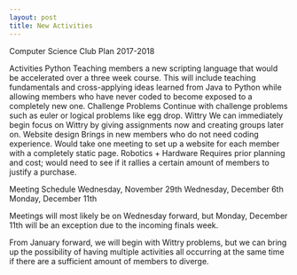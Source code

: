 ```yaml
---
layout: post
title: New Activities
---
```

Computer Science Club Plan 2017-2018

Activities
Python
Teaching members a new scripting language that would be accelerated over a three week course. This will include teaching fundamentals and cross-applying ideas learned from Java to Python while allowing members who have never coded to become exposed to a completely new one.
Challenge Problems
Continue with challenge problems such as euler or logical problems like egg drop.
Wittry
We can immediately begin focus on Wittry by giving assignments now and creating groups later on. 
Website design
Brings in new members who do not need coding experience. Would take one meeting to set up a website for each member with a completely static page. 
Robotics + Hardware
Requires prior planning and cost; would need to see if it rallies a certain amount of members to justify a purchase. 

Meeting Schedule
Wednesday, November 29th
Wednesday, December 6th
Monday, December 11th 

Meetings will most likely be on Wednesday forward, but Monday, December 11th will be an exception due to the incoming finals week.

From January forward, we will begin with Wittry problems, but we can bring up the possibility of having multiple activities all occurring at the same time if there are a sufficient amount of members to diverge. 
